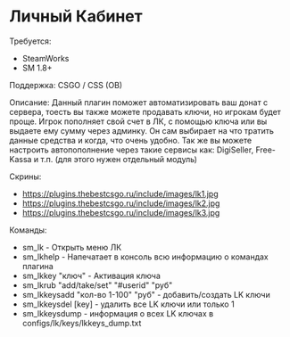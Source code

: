 # Личный Кабинет

Требуется:
- SteamWorks
- SM 1.8+

Поддержка:
CSGO / CSS (OB)

Описание:
Данный плагин поможет автоматизировать ваш донат с сервера, тоесть вы также можете продавать ключи, но игрокам будет проще. 
Игрок пополняет свой счет в ЛК, с помощью ключа или вы выдаете ему сумму через админку. 
Он сам выбирает на что тратить данные средства и когда, что очень удобно. 
Так же вы можете настроить автопополнение через такие сервисы как: DigiSeller, Free-Kassa и т.п. (для этого нужен отдельный модуль)

Скрины:
- https://plugins.thebestcsgo.ru/include/images/lk1.jpg
- https://plugins.thebestcsgo.ru/include/images/lk2.jpg
- https://plugins.thebestcsgo.ru/include/images/lk3.jpg

Команды:
- sm_lk - Открыть меню ЛК
- sm_lkhelp - Напечатает в консоль всю информацию о командах плагина
- sm_lkkey "ключ" - Активация ключа
- sm_lkrub "add/take/set" "#userid" "руб"
- sm_lkkeysadd "кол-во 1-100" "руб" - добавить/создать LK ключи
- sm_lkkeysdel [key] - удалить все LK ключи или только 1
- sm_lkkeysdump - информация о всех LK ключах в configs/lk/keys/lkkeys_dump.txt
